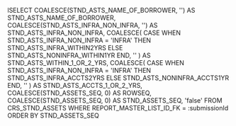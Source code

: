 lSELECT 
    COALESCE(STND_ASTS_NAME_OF_BORROWER, '') AS STND_ASTS_NAME_OF_BORROWER,
    COALESCE(STND_ASTS_INFRA_NON_INFRA, '') AS STND_ASTS_INFRA_NON_INFRA,
    COALESCE(
        CASE 
            WHEN STND_ASTS_INFRA_NON_INFRA = 'INFRA' THEN STND_ASTS_INFRA_WITHIN2YRS 
            ELSE STND_ASTS_NONINFRA_WITHIN1YR 
        END, 
        ''
    ) AS STND_ASTS_WITHIN_1_OR_2_YRS,
    COALESCE(
        CASE 
            WHEN STND_ASTS_INFRA_NON_INFRA = 'INFRA' THEN STND_ASTS_INFRA_ACCTS2YRS 
            ELSE STND_ASTS_NONINFRA_ACCTS1YR 
        END, 
        ''
    ) AS STND_ASTS_ACCTS_1_OR_2_YRS,
    COALESCE(STND_ASSETS_SEQ, 0) AS ROWSEQ, 
    COALESCE(STND_ASSETS_SEQ, 0) AS STND_ASSETS_SEQ,
    'false'
FROM 
    CRS_STND_ASSETS 
WHERE 
    REPORT_MASTER_LIST_ID_FK = :submissionId  
ORDER BY 
    STND_ASSETS_SEQ